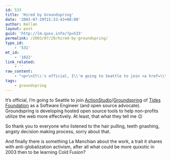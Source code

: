```yaml
---
id: 533
title: 'Hired by Groundspring'
date: '2003-07-29T21:33:43+00:00'
author: Kellan
layout: post
guid: 'http://lm.quxx.info/?p=533'
permalink: /2003/07/29/hired-by-groundspring/
typo_id:
    - '531'
mt_id:
    - '1022'
link_related:
    - ''
raw_content:
    - "<p>\nIt\\'s official, I\\'m going to Seattle to join <a href=\\\"http://www.actionstudio.org\\\">ActionStudio</a>/<a href=\\\"http://groundspring.org\\\">Groundspring</a> of <a href=\\\"http://www.tidesfoundation.org/\\\">Tides Foundation</a> as a Software Engineer (and open source advocate).  Groundspring is developing hosted open source tools to help non-profits utilize the web more effectively.  At least, that what they tell me ;)\n</p>\n<p>\nSo thank you to everyone who listened to the hair pulling, teeth gnashing, angsty decision making process, sorry about that.\n</p>\n<p>\nAnd finally there is something La Manchian about the work, a trait it shares with anti-globalization activism, after all what could be more quixotic in 2003 then to be learning Cold Fusion?\n</p>"
tags:
    - groundspring
---
```


It’s official, I’m going to Seattle to join [ActionStudio](http://www.actionstudio.org)/[Groundspring](http://groundspring.org) of [Tides Foundation](http://www.tidesfoundation.org/) as a Software Engineer (and open source advocate). Groundspring is developing hosted open source tools to help non-profits utilize the web more effectively. At least, that what they tell me 😉

So thank you to everyone who listened to the hair pulling, teeth gnashing, angsty decision making process, sorry about that.

And finally there is something La Manchian about the work, a trait it shares with anti-globalization activism, after all what could be more quixotic in 2003 then to be learning Cold Fusion?